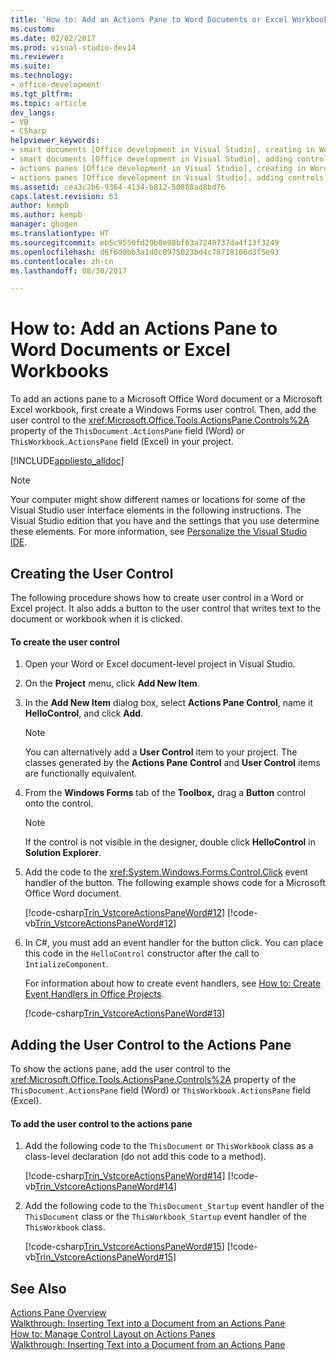 ```yaml
---
title: 'How to: Add an Actions Pane to Word Documents or Excel Workbooks | Microsoft Docs'
ms.custom: 
ms.date: 02/02/2017
ms.prod: visual-studio-dev14
ms.reviewer: 
ms.suite: 
ms.technology:
- office-development
ms.tgt_pltfrm: 
ms.topic: article
dev_langs:
- VB
- CSharp
helpviewer_keywords:
- smart documents [Office development in Visual Studio], creating in Word
- smart documents [Office development in Visual Studio], adding controls
- actions panes [Office development in Visual Studio], creating in Word
- actions panes [Office development in Visual Studio], adding controls
ms.assetid: cea3c2b6-9364-4134-b812-50888ad8bd76
caps.latest.revision: 63
author: kempb
ms.author: kempb
manager: ghogen
ms.translationtype: HT
ms.sourcegitcommit: eb5c9550fd29b0e98bf63a7240737da4f13f3249
ms.openlocfilehash: d6f6d0bb3a1d0c0975023bd4c70718106d3f5e93
ms.contentlocale: zh-cn
ms.lasthandoff: 08/30/2017

---
```

# <a name="how-to-add-an-actions-pane-to-word-documents-or-excel-workbooks"></a>How to: Add an Actions Pane to Word Documents or Excel Workbooks
  To add an actions pane to a Microsoft Office Word document or a Microsoft Excel workbook, first create a Windows Forms user control. Then, add the user control to the <xref:Microsoft.Office.Tools.ActionsPane.Controls%2A> property of the `ThisDocument.ActionsPane` field (Word) or `ThisWorkbook.ActionsPane` field (Excel) in your project.  
  
 [!INCLUDE[appliesto_alldoc](../vsto/includes/appliesto-alldoc-md.md)]  
  
> [!NOTE]  
>  Your computer might show different names or locations for some of the Visual Studio user interface elements in the following instructions. The Visual Studio edition that you have and the settings that you use determine these elements. For more information, see [Personalize the Visual Studio IDE](../ide/personalizing-the-visual-studio-ide.md).  
  
## <a name="creating-the-user-control"></a>Creating the User Control  
 The following procedure shows how to create user control in a Word or Excel project. It also adds a button to the user control that writes text to the document or workbook when it is clicked.  
  
#### <a name="to-create-the-user-control"></a>To create the user control  
  
1.  Open your Word or Excel document-level project in Visual Studio.  
  
2.  On the **Project** menu, click **Add New Item**.  
  
3.  In the **Add New Item** dialog box, select **Actions Pane Control**, name it **HelloControl**, and click **Add**.  
  
    > [!NOTE]  
    >  You can alternatively add a **User Control** item to your project. The classes generated by the **Actions Pane Control** and **User Control** items are functionally equivalent.  
  
4.  From the **Windows Forms** tab of the **Toolbox,** drag a **Button** control onto the control.  
  
    > [!NOTE]  
    >  If the control is not visible in the designer, double click **HelloControl** in **Solution Explorer**.  
  
5.  Add the code to the <xref:System.Windows.Forms.Control.Click> event handler of the button. The following example shows code for a Microsoft Office Word document.  
  
     [!code-csharp[Trin_VstcoreActionsPaneWord#12](../vsto/codesnippet/CSharp/Trin_VstcoreActionsPaneWordCS/HelloControl.cs#12)]  [!code-vb[Trin_VstcoreActionsPaneWord#12](../vsto/codesnippet/VisualBasic/Trin_VstcoreActionsPaneWordVB/HelloControl.vb#12)]  
  
6.  In C#, you must add an event handler for the button click. You can place this code in the `HelloControl` constructor after the call to `IntializeComponent`.  
  
     For information about how to create event handlers, see [How to: Create Event Handlers in Office Projects](../vsto/how-to-create-event-handlers-in-office-projects.md).  
  
     [!code-csharp[Trin_VstcoreActionsPaneWord#13](../vsto/codesnippet/CSharp/Trin_VstcoreActionsPaneWordCS/HelloControl.cs#13)]  
  
## <a name="adding-the-user-control-to-the-actions-pane"></a>Adding the User Control to the Actions Pane  
 To show the actions pane, add the user control to the <xref:Microsoft.Office.Tools.ActionsPane.Controls%2A> property of the `ThisDocument.ActionsPane` field (Word) or `ThisWorkbook.ActionsPane` field (Excel).  
  
#### <a name="to-add-the-user-control-to-the-actions-pane"></a>To add the user control to the actions pane  
  
1.  Add the following code to the `ThisDocument` or `ThisWorkbook` class as a class-level declaration (do not add this code to a method).  
  
     [!code-csharp[Trin_VstcoreActionsPaneWord#14](../vsto/codesnippet/CSharp/Trin_VstcoreActionsPaneWordCS/ThisDocument.cs#14)]  [!code-vb[Trin_VstcoreActionsPaneWord#14](../vsto/codesnippet/VisualBasic/Trin_VstcoreActionsPaneWordVB/ThisDocument.vb#14)]  
  
2.  Add the following code to the `ThisDocument_Startup` event handler of the `ThisDocument` class or the `ThisWorkbook_Startup` event handler of the `ThisWorkbook` class.  
  
     [!code-csharp[Trin_VstcoreActionsPaneWord#15](../vsto/codesnippet/CSharp/Trin_VstcoreActionsPaneWordCS/ThisDocument.cs#15)]  [!code-vb[Trin_VstcoreActionsPaneWord#15](../vsto/codesnippet/VisualBasic/Trin_VstcoreActionsPaneWordVB/ThisDocument.vb#15)]  
  
## <a name="see-also"></a>See Also  
 [Actions Pane Overview](../vsto/actions-pane-overview.md)   
 [Walkthrough: Inserting Text into a Document from an Actions Pane](../vsto/walkthrough-inserting-text-into-a-document-from-an-actions-pane.md)   
 [How to: Manage Control Layout on Actions Panes](../vsto/how-to-manage-control-layout-on-actions-panes.md)   
 [Walkthrough: Inserting Text into a Document from an Actions Pane](../vsto/walkthrough-inserting-text-into-a-document-from-an-actions-pane.md)  
  
  
